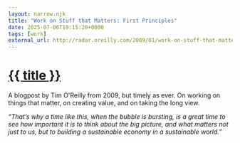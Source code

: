 ```yaml
---
layout: narrow.njk
title: "Work on Stuff that Matters: First Principles"
date: 2025-07-06T19:15:20+0000
tags: [work]
external_url: http://radar.oreilly.com/2009/01/work-on-stuff-that-matters-fir.html?ref=daniel.pizza
---
```


<h1><a href="{{ external_url }}">{{ title }}</a></h1>

A blogpost by Tim O'Reilly from 2009, but timely as ever. On working on things that matter, on creating value, and on taking the long view.

_“That’s why a time like this, when the bubble is bursting, is a great time to see how important it is to think about the big picture, and what matters not just to us, but to building a sustainable economy in a sustainable world.”_ 